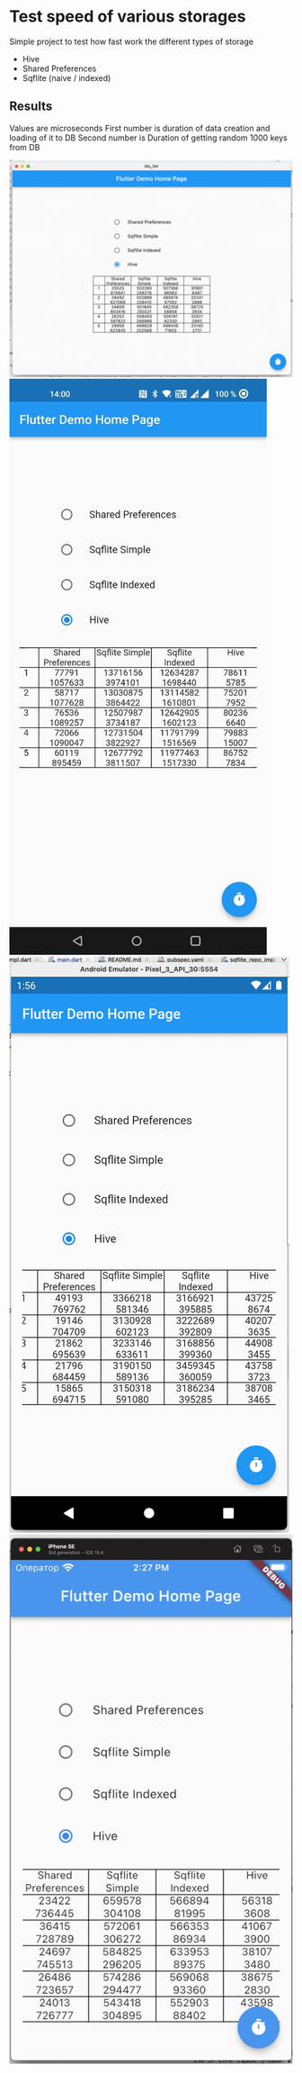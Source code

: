 # Test speed of various storages

Simple project to test how fast work the different types of storage

- Hive
- Shared Preferences
- Sqflite (naive / indexed)

## Results

Values are microseconds
First number is duration of data creation and loading of it to DB 
Second number is Duration of getting random 1000 keys from DB

![MacOs](/page/macos_m1.png "MacOs")
![Oneplus 9 Pro](/page/oneplus_9_pro.jpg "Oneplus 9 Pro")
![Pixel 3, Emulated](/page/pixel_3_emul.png "Pixel 3 Emulated")
![iPhone SE, Emulated, Debug mode](/page/iphone_se_emul_debug.png "iPhone SE Emulated Debug mode")
